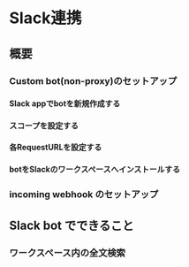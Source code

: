 # Slack連携

## 概要
<!-- TODO: GW-5376 作成した図を用いて、botの概要を記述する -->

### Custom bot(non-proxy)のセットアップ

#### Slack appでbotを新規作成する
<!-- TODO: GW-5326 「slack appでbot新規作成するまで」を記述 (日本語) -->

#### スコープを設定する
<!-- TODO: GW-5332 スコープの設定方法を記述する(日本語) -->

#### 各RequestURLを設定する
<!-- TODO: GW-5336 スラッシュコマンドなど各RequestURLのセット方法を記述(日本語) -->

#### botをSlackのワークスペースへインストールする
<!-- TODO: GW-5337 botをslackにインストールできるところまで記述(日本語) -->


<!-- ### Official botのセットアップ -->


<!-- ### Custom bot (with-proxy)のセットアップ -->


### incoming webhook のセットアップ
<!-- TODO: GW-5372 「Slack/Mattermost への通知」の内容を適切なタイトルの下に移動させる -->

## Slack bot でできること

### ワークスペース内の全文検索
<!-- TODO: GW-5375 全文検索の方法を記述(日本語) -->

<!-- ### 複数ワークスペースの横断検索(TBD) -->


<!-- ### Slack ログの記録(TBD) -->